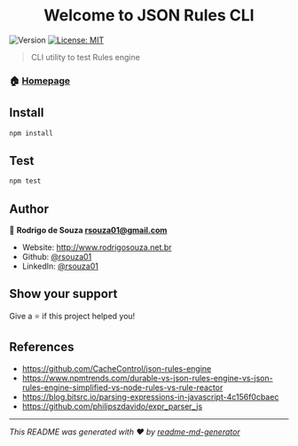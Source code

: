 <h1 align="center">Welcome to JSON Rules CLI</h1>
<p>
  <img alt="Version" src="https://img.shields.io/badge/version-1.0.0-blue.svg?cacheSeconds=2592000" />
  <a href="#" target="_blank">
    <img alt="License: MIT" src="https://img.shields.io/badge/License-MIT-yellow.svg" />
  </a>
</p>

> CLI utility to test Rules engine

### 🏠 [Homepage](https://github.com/rsouza01/json-rules-poc-cli)

## Install

```sh
npm install
```

## Test

```sh
npm test
```

## Author

👤 **Rodrigo de Souza <rsouza01@gmail.com>**

* Website: http://www.rodrigosouza.net.br
* Github: [@rsouza01](https://github.com/rsouza01)
* LinkedIn: [@rsouza01](https://linkedin.com/in/rsouza01)

## Show your support

Give a ⭐️ if this project helped you!

## References
* https://github.com/CacheControl/json-rules-engine
* https://www.npmtrends.com/durable-vs-json-rules-engine-vs-json-rules-engine-simplified-vs-node-rules-vs-rule-reactor
* https://blog.bitsrc.io/parsing-expressions-in-javascript-4c156f0cbaec
* https://github.com/philipszdavido/expr_parser_js
***
_This README was generated with ❤️ by [readme-md-generator](https://github.com/kefranabg/readme-md-generator)_
